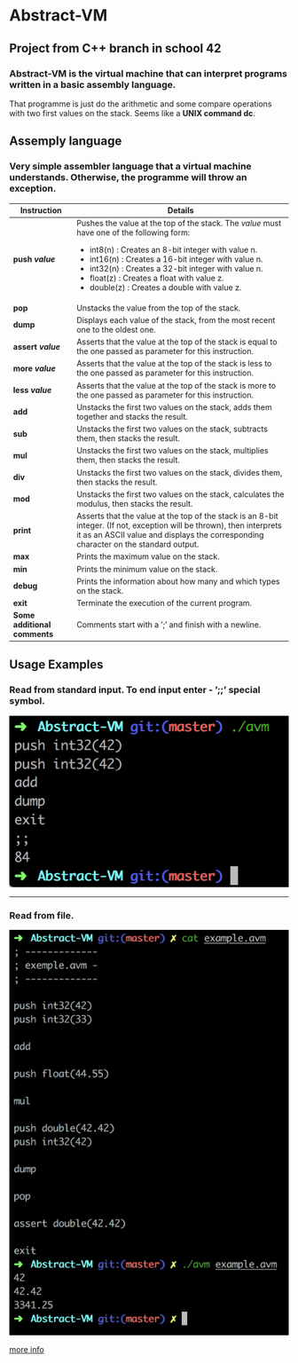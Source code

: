 # Abstract-VM
## Project from C++ branch in school 42
### Abstract-VM is the virtual machine that can interpret programs written in a basic assembly language.
That programme is just do the arithmetic and some compare operations with two first values on the stack. Seems like a **UNIX command dc**.

## Assemply language
### Very simple assembler language that a virtual machine understands. Otherwise, the programme will throw an exception.
| Instruction  |  Details |
|---|---|
| **push _value_**  | Pushes the value at the top of the stack. The _value_ must have one of the following form: <ul><li>int8(n) : Creates an 8-bit integer with value n.</li><li>int16(n) : Creates a 16-bit integer with value n.</li><li>int32(n) : Creates a 32-bit integer with value n.</li><li>float(z) : Creates a float with value z.</li><li>double(z) : Creates a double with value z.</li></ul>|
| **pop**  | Unstacks the value from the top of the stack. |
|  **dump**  |  Displays each value of the stack, from the most recent one to the oldest one. |
| **assert _value_** |  Asserts that the value at the top of the stack is equal to the one passed as parameter for this instruction. |
| **more _value_** |  Asserts that the value at the top of the stack is less to the one passed as parameter for this instruction. |
| **less _value_** |  Asserts that the value at the top of the stack is more to the one passed as parameter for this instruction. |
| **add**  |  Unstacks the first two values on the stack, adds them together and stacks the result. |
| **sub** |  Unstacks the first two values on the stack, subtracts them, then stacks the result. |
| **mul** |  Unstacks the first two values on the stack, multiplies them, then stacks the result. |
| **div** |  Unstacks the first two values on the stack, divides them, then stacks the result. |
| **mod** | Unstacks the first two values on the stack, calculates the modulus, then stacks the result. |
| **print** | Asserts that the value at the top of the stack is an 8-bit integer. (If not, exception will be thrown), then interprets it as an ASCII value and displays the corresponding character on the standard output. |
| **max** | Prints the maximum value on the stack. |
| **min** | Prints the minimum value on the stack. |
| **debug** | Prints the information about how many and which types on the stack. |
| **exit** | Terminate the execution of the current program. |
| **Some additional comments** | Comments start with a ’;’ and finish with a newline. |

## Usage Examples
### Read from standard input. To end input enter - ’;;’ special symbol.
![](https://github.com/prippa/my-projects-media/blob/main/abstract-VM/LinearRareIndochinahogdeer-size_restricted.png)
***
### Read from file.
![](https://github.com/prippa/my-projects-media/blob/main/abstract-VM/ColorfulNaturalElectriceel-size_restricted.png)

[more info](https://github.com/prippa/Abstract-VM/blob/master/abstract-vm.en.pdf)

